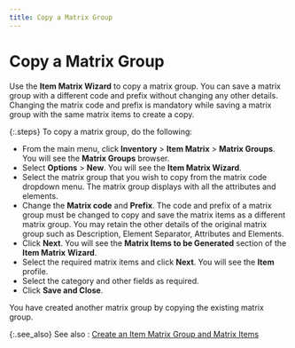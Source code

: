 ```yaml
---
title: Copy a Matrix Group
---
```


# Copy a Matrix Group


Use the **Item Matrix Wizard** to  copy a matrix group. You can save a matrix group with a different code  and prefix without changing any other details. Changing the matrix code  and prefix is mandatory while saving a matrix group with the same matrix  items to create a copy.


{:.steps}
To copy a matrix group, do the following:

- From the main menu,  click **Inventory** > **Item 
 Matrix** > **Matrix Groups**.  You will see the **Matrix Groups**  browser.
- Select **Options**  > **New**. You will see the **Item Matrix Wizard**.
- Select the matrix  group that you wish to copy from the matrix code dropdown menu. The matrix  group displays with all the attributes and elements.
- Change the **Matrix code** and **Prefix**.  The code and prefix of a matrix group must be changed to copy and save  the matrix items as a different matrix group. You may retain the other  details of the original matrix group such as Description, Element Separator,  Attributes and Elements.
- Click **Next**.  You will see the **Matrix Items to be Generated**  section of the **Item Matrix** **Wizard**.
- Select the required  matrix items and click **Next**. You  will see the **Item** profile.
- Select the category  and other fields as required.
- Click **Save 
 and Close**.



You have created another matrix group by copying the existing  matrix group.


{:.see_also}
See also
: [Create an  Item Matrix Group and Matrix Items]({{site.mi_baseurl}}/creating-matrix-group-and-matrix-items/setting_up_an_item_matrix.html)
